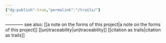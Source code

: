 ```yaml
---
{"dg-publish":true,"permalink":"/trails/"}
---
```




————
see also:
[[a note on the forms of this project\|a note on the forms of this project]]
[[un)traceability\|un)traceability]]
[[citation as trails\|citation as trails]]
